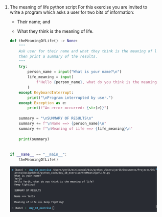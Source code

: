 1. The meaning of life python script
    For this exercise you are invited to write a program which asks a user for two bits of information:

    - Their name; and

    - What they think is the meaning of life.

    ```python
    def theMeaningOfLife() -> None:
        """
        Ask user for their name and what they think is the meaning of life,
        then print a summary of the results.
        """
        try:
            person_name = input("What is your name?\n")
            life_meaning = input(
                f"Hello {person_name}, what do you think is the meaning of life?\n"
            )
        except KeyboardInterrupt:
            print("\nProgram interrupted by user.")
        except Exception as e:
            print(f"An error occurred: {str(e)}")

        summary = "\nSUMMARY OF RESULTS\n"
        summary += f"\nName ==> {person_name}\n"
        summary += f"\nMeaning of Life ==> {life_meaning}\n"

        print(summary)


    if __name__ == "__main__":
        theMeaningOfLife()
    ```

    ![The meaning of life python output](./screenshots/py1.png)

